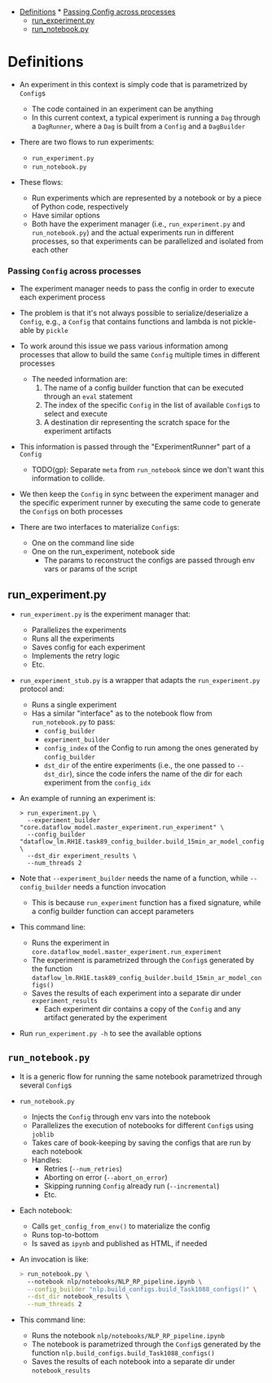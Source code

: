 <!--ts-->
   * [Definitions](#definitions)
         * [Passing Config across processes](#passing-config-across-processes)
      * [run_experiment.py](#run_experimentpy)
      * [run_notebook.py](#run_notebookpy)



<!--te-->

# Definitions

- An experiment in this context is simply code that is parametrized by `Config`s
  - The code contained in an experiment can be anything
  - In this current context, a typical experiment is running a `Dag` through a
    `DagRunner`, where a `Dag` is built from a `Config` and a `DagBuilder`

- There are two flows to run experiments:
  - `run_experiment.py`
  - `run_notebook.py`

- These flows:
  - Run experiments which are represented by a notebook or by a piece of Python
    code, respectively
  - Have similar options
  - Both have the experiment manager (i.e., `run_experiment.py` and
    `run_notebook.py`) and the actual experiments run in different processes, so
    that experiments can be parallelized and isolated from each other

### Passing `Config` across processes

- The experiment manager needs to pass the config in order to execute each
  experiment process

- The problem is that it's not always possible to serialize/deserialize a
  `Config`, e.g., a `Config` that contains functions and lambda is not
  pickle-able by `pickle`

- To work around this issue we pass various information among processes that
  allow to build the same `Config` multiple times in different processes
  - The needed information are:
    1. The name of a config builder function that can be executed through an
       `eval` statement
    2. The index of the specific `Config` in the list of available `Config`s to
       select and execute
    3. A destination dir representing the scratch space for the experiment
       artifacts

- This information is passed through the "ExperimentRunner" part of a `Config`
  - TODO(gp): Separate `meta` from `run_notebook` since we don't want this
    information to collide.

- We then keep the `Config` in sync between the experiment manager and the
  specific experiment runner by executing the same code to generate the
  `Config`s on both processes

- There are two interfaces to materialize `Config`s:
  - One on the command line side
  - One on the run_experiment, notebook side
    - The params to reconstruct the configs are passed through env vars or
      params of the script

## run_experiment.py

- `run_experiment.py` is the experiment manager that:
  - Parallelizes the experiments
  - Runs all the experiments
  - Saves config for each experiment
  - Implements the retry logic
  - Etc.

- `run_experiment_stub.py` is a wrapper that adapts the `run_experiment.py`
  protocol and:
  - Runs a single experiment
  - Has a similar "interface" as to the notebook flow from `run_notebook.py` to
    pass:
    - `config_builder`
    - `experiment_builder`
    - `config_index` of the Config to run among the ones generated by
      `config_builder`
    - `dst_dir` of the entire experiments (i.e., the one passed to `--dst_dir`),
      since the code infers the name of the dir for each experiment from the
      `config_idx`

- An example of running an experiment is:
  ```
  > run_experiment.py \
    --experiment_builder "core.dataflow_model.master_experiment.run_experiment" \
    --config_builder "dataflow_lm.RH1E.task89_config_builder.build_15min_ar_model_configs()" \
    --dst_dir experiment_results \
    --num_threads 2
  ```

- Note that `--experiment_builder` needs the name of a function, while
  `--config_builder` needs a function invocation
  - This is because `run_experiment` function has a fixed signature, while a
    config builder function can accept parameters

- This command line:
  - Runs the experiment in
    `core.dataflow_model.master_experiment.run_experiment`
  - The experiment is parametrized through the `Config`s generated by the
    function
    `dataflow_lm.RH1E.task89_config_builder.build_15min_ar_model_configs()`
  - Saves the results of each experiment into a separate dir under
    `experiment_results`
    - Each experiment dir contains a copy of the `Config` and any artifact
      generated by the experiment

- Run `run_experiment.py -h` to see the available options

## `run_notebook.py`

- It is a generic flow for running the same notebook parametrized through
  several `Config`s
- `run_notebook.py`
  - Injects the `Config` through env vars into the notebook
  - Parallelizes the execution of notebooks for different `Config`s using
    `joblib`
  - Takes care of book-keeping by saving the configs that are run by each
    notebook
  - Handles:
    - Retries (`--num_retries`)
    - Aborting on error (`--abort_on_error`)
    - Skipping running `Config` already run (`--incremental`)
    - Etc.

- Each notebook:
  - Calls `get_config_from_env()` to materialize the config
  - Runs top-to-bottom
  - Is saved as `ipynb` and published as HTML, if needed

- An invocation is like:

  ```bash
  > run_notebook.py \
    --notebook nlp/notebooks/NLP_RP_pipeline.ipynb \
    --config_builder "nlp.build_configs.build_Task1088_configs()" \
    --dst_dir notebook_results \
    --num_threads 2
  ```

- This command line:
  - Runs the notebook `nlp/notebooks/NLP_RP_pipeline.ipynb`
  - The notebook is parametrized through the `Config`s generated by the function
    `nlp.build_configs.build_Task1088_configs()`
  - Saves the results of each notebook into a separate dir under
    `notebook_results`
